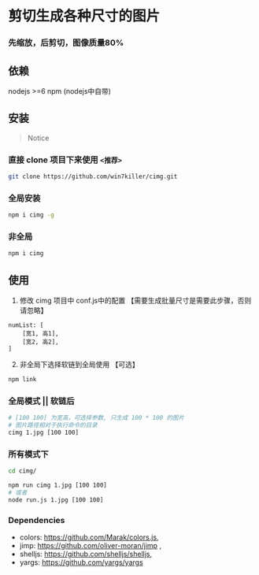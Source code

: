 # 剪切生成各种尺寸的图片

### 先缩放，后剪切，图像质量80%

## 依赖
nodejs >=6
npm (nodejs中自带)

## 安装

> Notice

### 直接 clone 项目下来使用 `<推荐>`
``` bash
git clone https://github.com/win7killer/cimg.git
```

### 全局安装
``` bash
npm i cimg -g
```

### 非全局
``` bash
npm i cimg
```



## 使用
1. 修改 cimg 项目中 conf.js中的配置 【需要生成批量尺寸是需要此步骤，否则请忽略】
```
numList: [
    [宽1, 高1],
    [宽2, 高2],
]
```
2. 非全局下选择软链到全局使用 【可选】
``` bash
npm link
```

### 全局模式 || 软链后
``` bash
# [100 100] 为宽高，可选择参数, 只生成 100 * 100 的图片
# 图片路径相对于执行命令的目录
cimg 1.jpg [100 100]
```

### 所有模式下
```bash
cd cimg/

npm run cimg 1.jpg [100 100]
# 或者
node run.js 1.jpg [100 100]
```



### Dependencies
- colors: https://github.com/Marak/colors.js,
- jimp: https://github.com/oliver-moran/jimp ,
- shelljs: https://github.com/shelljs/shelljs,
- yargs: https://github.com/yargs/yargs


